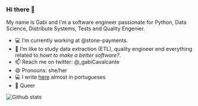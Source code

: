### Hi there 👋

My name is Gabi and I’m a software engineer passionate for Python, Data Science, Distribute Systems, Tests and Quality Engenier.

- 💻 I’m currently working at @stone-payments.
- 🌱 I’m like to study data extraction (ETL), quality engineer end everything related to _howt to make a better software?_. 
- 📫 Reach me on twitter: @_gabiCavalcante
- 😄 Pronouns: she/her 
- 💻 I write [here](http://gabicavalcante.me/posts/) almost in portugueses  
- 🌈 Queer 

![Github stats](https://github-readme-stats.vercel.app/api?username=gabicavalcante&count_private=true&show_icons=true)
